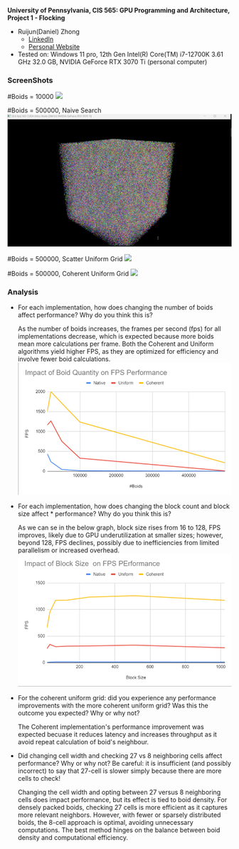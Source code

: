 **University of Pennsylvania, CIS 565: GPU Programming and Architecture,
Project 1 - Flocking**

* Ruijun(Daniel) Zhong
    * [LinkedIn](https://www.linkedin.com/in/daniel-z-73158b152/)    
    * [Personal Website](https://www.danielzhongportfolio.com/)
* Tested on: Windows 11 pro, 12th Gen Intel(R) Core(TM) i7-12700K 3.61 GHz 32.0 GB, NVIDIA GeForce RTX 3070 Ti (personal computer)

### ScreenShots

#Boids = 10000
![](images/Screenshots/Boids.gif)

#Boids = 500000, Naive Search
![](images/Screenshots/Boids_500000_Naive.gif)

#Boids = 500000, Scatter Uniform Grid
![](images/Screenshots/Boids_500000_Uniform.gif)

#Boids = 500000, Coherent Uniform Grid
![](images/Screenshots/Boids_500000_Coherent.gif)

### Analysis

* For each implementation, how does changing the number of boids affect performance? Why do you think this is?

    As the number of boids increases, the frames per second (fps) for all implementations decrease, which is expected because more boids mean more calculations per frame. Both the Coherent and Uniform algorithms yield higher FPS, as they are optimized for efficiency and involve fewer boid calculations.
![](images/Screenshots/Boids_FPS.png)

* For each implementation, how does changing the block count and block size affect * performance? Why do you think this is?

    As we can se in the below graph, block size rises from 16 to 128, FPS improves, likely due to GPU underutilization at smaller sizes; however, beyond 128, FPS declines, possibly due to inefficiencies from limited parallelism or increased overhead.
![](images/Screenshots/BlockSize_FPS.png)

* For the coherent uniform grid: did you experience any performance improvements with the more coherent uniform grid? Was this the outcome you expected? Why or why not?

    The Coherent implementation's performance improvement was expected becuase it reduces latency and increases throughput as it avoid repeat calculation of boid's neighbour.

* Did changing cell width and checking 27 vs 8 neighboring cells affect performance? Why or why not? Be careful: it is insufficient (and possibly incorrect) to say that 27-cell is slower simply because there are more cells to check!

    Changing the cell width and opting between 27 versus 8 neighboring cells does impact performance, but its effect is tied to boid density. For densely packed boids, checking 27 cells is more efficient as it captures more relevant neighbors. However, with fewer or sparsely distributed boids, the 8-cell approach is optimal, avoiding unnecessary computations. The best method hinges on the balance between boid density and computational efficiency.